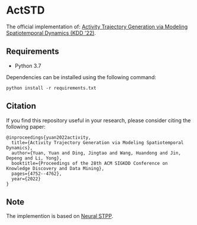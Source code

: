 # ActSTD

The official implementation of:  [Activity Trajectory Generation via Modeling Spatiotemporal Dynamics (KDD '22)](https://dl.acm.org/doi/abs/10.1145/3534678.3542671).

## Requirements
- Python 3.7

Dependencies can be installed using the following command:

`python install -r requirements.txt`

## Citation
If you find this repository useful in your research, please consider citing the following paper:

```
@inproceedings{yuan2022activity,
  title={Activity Trajectory Generation via Modeling Spatiotemporal Dynamics},
  author={Yuan, Yuan and Ding, Jingtao and Wang, Huandong and Jin, Depeng and Li, Yong},
  booktitle={Proceedings of the 28th ACM SIGKDD Conference on Knowledge Discovery and Data Mining},
  pages={4752--4762},
  year={2022}
}
```

## Note
The implemention is based on [Neural STPP](https://github.com/facebookresearch/neural_stpp).
